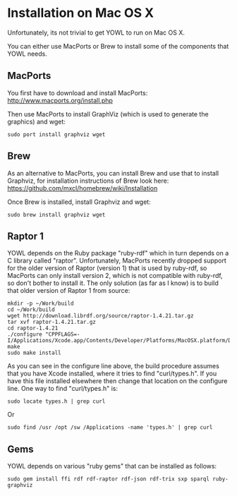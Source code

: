 # Installation on Mac OS X

Unfortunately, its not trivial to get YOWL to run on Mac OS X.

You can either use MacPorts or Brew to install some of the components that YOWL needs.

## MacPorts

You first have to download and install MacPorts: http://www.macports.org/install.php

Then use MacPorts to install GraphViz (which is used to generate the graphics) and wget:

```
sudo port install graphviz wget
```

## Brew

As an alternative to MacPorts, you can install Brew and use that to install Graphviz,
for installation instructions of Brew look here: https://github.com/mxcl/homebrew/wiki/Installation

Once Brew is installed, install Graphviz and wget:

```
sudo brew install graphviz wget
```

## Raptor 1

YOWL depends on the Ruby package "ruby-rdf" which in turn depends on a C library called "raptor".
Unfortunately, MacPorts recently dropped support for the older version of Raptor (version 1) that
is used by ruby-rdf, so MacPorts can only install version 2, which is not compatible with ruby-rdf,
so don't bother to install it.
The only solution (as far as I know) is to build that older version of Raptor 1 from source:

```
mkdir -p ~/Work/build
cd ~/Work/build
wget http://download.librdf.org/source/raptor-1.4.21.tar.gz
tar xvf raptor-1.4.21.tar.gz 
cd raptor-1.4.21
./configure "CPPFLAGS=-I/Applications/Xcode.app/Contents/Developer/Platforms/MacOSX.platform/Developer/SDKs/MacOSX10.7.sdk/usr/include"
make
sudo make install
```

As you can see in the configure line above, the build procedure assumes that you have Xcode installed, where it tries to find "curl/types.h".
If you have this file installed elsewhere then change that location on the configure line. 
One way to find "curl/types.h" is:

```
sudo locate types.h | grep curl
```

Or

```
sudo find /usr /opt /sw /Applications -name 'types.h' | grep curl
```

## Gems

YOWL depends on various "ruby gems" that can be installed as follows:

```
sudo gem install ffi rdf rdf-raptor rdf-json rdf-trix sxp sparql ruby-graphviz
```
